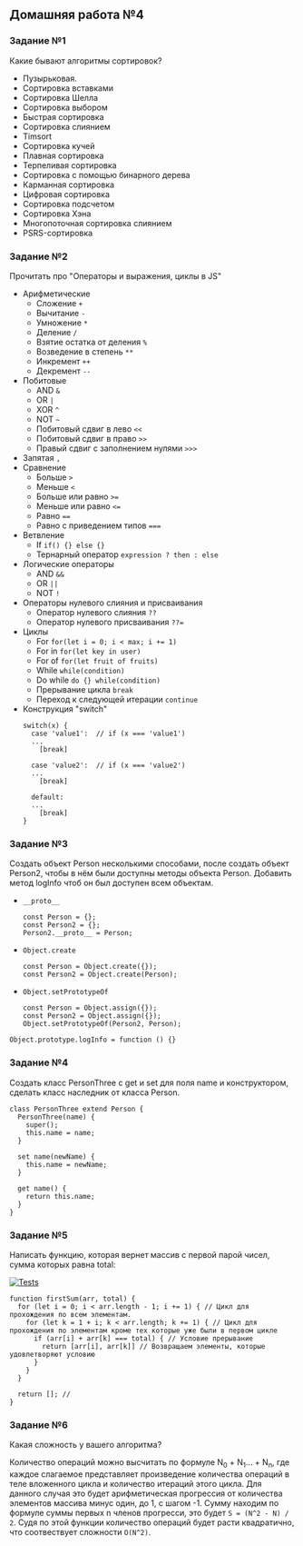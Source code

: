 ## Домашняя работа №4

### Задание №1
Какие бывают алгоритмы сортировок?

- Пузырьковая.
- Сортировка вставками
- Сортировка Шелла
- Сортировка выбором
- Быстрая сортировка
- Сортировка слиянием
- Timsort
- Сортировка кучей
- Плавная сортировка
- Терпеливая сортировка
- Сортировка с помощью бинарного дерева
- Карманная сортировка
- Цифровая сортировка
- Сортировка подсчетом
- Сортировка Хэна
- Многопоточная сортировка слиянием
- PSRS-сортировка

### Задание №2
Прочитать про "Операторы и выражения, циклы в JS"

- Арифметические
  - Сложение `+`
  - Вычитание `-`
  - Умножение `*`
  - Деление `/`
  - Взятие остатка от деления `%`
  - Возведение в степень `**`
  - Инкремент `++`
  - Декремент `--`
- Побитовые
  - AND `&`
  - OR `|`
  - XOR `^`
  - NOT `~`
  - Побитовый сдвиг в лево `<<`
  - Побитовый сдвиг в право `>>`
  - Правый сдвиг с заполнением нулями `>>>`
- Запятая `,`
- Сравнение
  - Больше `>`
  - Меньше `<`
  - Больше или равно `>=`
  - Меньше или равно `<=`
  - Равно `==`
  - Равно с приведением типов `===`
- Ветвление
  - If `if() {} else {}`
  - Тернарный оператор `expression ? then : else`
- Логические операторы
  - AND `&&`
  - OR `||`
  - NOT `!`
- Операторы нулевого слияния и присваивания
  - Оператор нулевого слияния `??`
  - Оператор нулевого присваивания `??=`
- Циклы
  - For `for(let i = 0; i < max; i += 1)`
  - For in `for(let key in user)`
  - For of `for(let fruit of fruits)`
  - While `while(condition)`
  - Do while `do {} while(condition)`
  - Прерывание цикла `break`
  - Переход к следующей итерации `continue`
- Конструкция "switch"
  ```
  switch(x) {
    case 'value1':  // if (x === 'value1')
    ...
      [break]
  
    case 'value2':  // if (x === 'value2')
    ...
      [break]
  
    default:
    ...
      [break]
  }
  ```

### Задание №3
Создать объект Person несколькими способами, после создать объект Person2, чтобы в нём были доступны методы объекта Person. Добавить метод logInfo чтоб он был доступен всем объектам.

- `__proto__`
  ```
  const Person = {};
  const Person2 = {};
  Person2.__proto__ = Person;
- `Object.create`
  ```
  const Person = Object.create({});
  const Person2 = Object.create(Person);
- `Object.setPrototypeOf`
  ```
  const Person = Object.assign({});
  const Person2 = Object.assign({});
  Object.setPrototypeOf(Person2, Person);

```
Object.prototype.logInfo = function () {}
```
  
### Задание №4
Создать класс PersonThree c get и set для поля name и конструктором, сделать класс наследник от класса Person.

```
class PersonThree extend Person {
  PersonThree(name) {
    super();
    this.name = name;
  }
  
  set name(newName) {
    this.name = newName;
  }
  
  get name() {
    return this.name;
  }
}
```

### Задание №5
Написать функцию, которая вернет массив с первой парой чисел, сумма которых равна total:

[![Tests](https://github.com/Timurkazan99/traineeship/actions/workflows/tests.yml/badge.svg?branch=homeWork_04&event=push)](https://github.com/Timurkazan99/traineeship/actions/workflows/tests.yml)

```
function firstSum(arr, total) {
  for (let i = 0; i < arr.length - 1; i += 1) { // Цикл для прохождения по всем элементам.
    for (let k = 1 + i; k < arr.length; k += 1) { // Цикл для прохождения по элементам кроме тех которые уже были в первом цикле
      if (arr[i] + arr[k] === total) { // Условие прерывание
        return [arr[i], arr[k]] // Возвращаем элементы, которые удовлетворяют условию
      }
    }
  }

  return []; // 
}
```

### Задание №6
Какая сложность у вашего алгоритма?

Количество операций можно высчитать по формуле N<sub>0</sub> + N<sub>1</sub>... + N<sub>n</sub>, где каждое слагаемое представляет произведение количества операций в теле вложенного цикла и количество итераций этого цикла. Для данного случая это будет арифметическая прогрессия от количества элементов массива минус один, до 1, с шагом -1. Сумму находим по формуле суммы первых n членов прогресси, это будет `S = (N^2 - N) / 2`. Судя по этой функции количество операций будет расти квадратично, что соотвествует сложности `O(N^2)`.
